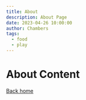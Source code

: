 ```yaml
---
title: About
description: About Page
date: 2023-04-26 10:00:00
author: Chambers
tags:
  - food
  - play
---
```


# About Content

[Back home](/)
